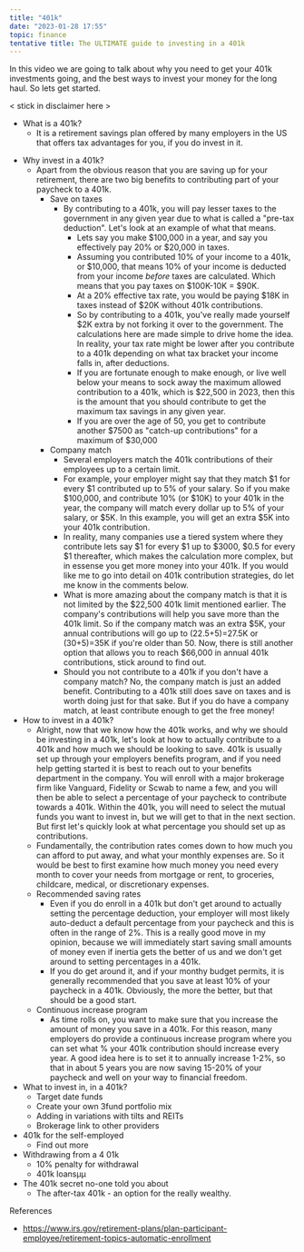```yaml
---
title: "401k"
date: "2023-01-28 17:55"
topic: finance
tentative title: The ULTIMATE guide to investing in a 401k
---
```


In this video we are going to talk about why you need to get your 401k investments going, and the best ways to invest your money for the long haul. So lets get started.

< stick in disclaimer here >

* What is a 401k?
	* It is a retirement savings plan offered by many employers in the US that offers tax advantages for you, if you do invest in it.
- Why invest in a 401k?
	- Apart from the obvious reason that you are saving up for your retirement, there are two big benefits to contributing part of your paycheck to a 401k.
		- Save on taxes
			- By contributing to a 401k, you will pay lesser taxes to the government in any given year due to what is called a "pre-tax deduction". Let's look at an example of what that means.
				- Lets say you make $100,000 in a year, and say you effectively pay   20% or $20,000 in taxes.
				- Assuming you contributed 10% of your income to a 401k, or $10,000, that means 10% of your income is deducted from your income *before* taxes are calculated. Which means that you pay taxes on $100K-10K = $90K.
				- At a 20% effective tax rate, you would be paying $18K in taxes instead of $20K without 401k contributions.
				- So by contributing to a 401k, you've really made yourself $2K extra by not forking it over to the government. The calculations here are made simple to drive home the idea. In reality, your tax rate might be lower after you contribute to a 401k depending on what tax bracket your income falls in, after deductions.
				- If you are fortunate enough to make enough, or live well below your means to sock away  the maximum allowed contribution to a 401k, which is $22,500 in 2023, then this is the amount that you should contribute to get the maximum tax savings in any given year.
				- If you are over the age of 50, you  get to contribute another $7500 as "catch-up contributions" for a maximum of $30,000
		- Company match
			- Several employers match the 401k contributions of their employees up to a certain limit. 
			- For example, your employer might say that they match $1 for every $1 contributed up to 5% of your salary. So if you make $100,000, and contribute 10% (or $10K) to your 401k in the year, the company will match every dollar up to 5% of your salary, or $5K. In this example, you will get an extra $5K into your 401k contribution.
			-  In reality, many companies use a tiered system where they contribute lets say $1 for every $1 up to $3000, $0.5 for every $1 thereafter, which makes the calculation more complex, but in essense you get more money into your 401k. If you would like me to go into detail on 401k contribution strategies, do let me know in the comments below.
			- What is more amazing about the company match is that it is not limited by the $22,500 401k limit mentioned earlier. The company's contributions will help you save more than the 401k limit. So if the company match was an extra $5K,  your annual contributions will go up to (22.5+5)=27.5K or (30+5)=35K if you're older than 50. Now, there is still another option that allows you to reach $66,000 in annual 401k contributions, stick around to find out.
			- Should you not contribute to a 401k if you don't have a company match? No, the company match is just an added benefit. Contributing to a 401k still does save on taxes and is worth doing just for that sake. But if you do have a company match, at least contribute enough to get the free money!
- How to invest in a 401k?
	- Alright, now that we know how the 401k works, and why we should be investing in a 401k,  let's look at how to actually contribute to a 401k and how much we should be looking to save. 401k is usually set up through your employers benefits program, and if you need help getting started it is best to reach out to your benefits department in the company. You will enroll with a major brokerage firm like Vanguard, Fidelity or Scwab to name a few, and you will then be able to select a percentage of your paycheck to contribute towards a 401k. Within the 401k, you will need to select the mutual funds you want to invest in, but we will get to that in the next section. But first let's quickly look at what percentage you should set up as contributions.
	- Fundamentally, the contribution rates comes down to how much you can afford to put away, and what your monthly expenses are. So it would be best to first examine how much money you need every month to cover your needs from mortgage or rent, to groceries, childcare, medical, or discretionary expenses.
	- Recommended saving rates
		- Even if you do enroll in a 401k but don't get around to actually setting the percentage deduction, your employer will most likely auto-deduct a default percentage from your paycheck and this is often in the range of 2%. This is a really good move in my opinion, because we will immediately start saving small amounts of money even if inertia gets the better of us and we don't get around to setting percentages in a 401k.
		- If you do get around it, and if your monthy budget permits, it is generally recommended that you save at least 10% of your paycheck in a 401k. Obviously, the more the better, but that should be a good start.
	- Continuous increase program
		- As time rolls on, you want to make sure that you increase the amount of money you save in a 401k. For this reason, many employers do provide a continuous increase program where you can set what % your 401k contribution should increase every year. A good idea here is to set it to annually increase 1-2%, so that in about 5 years you are now saving 15-20% of your paycheck and well on your way to financial freedom.
- What to invest in, in a 401k?
	- Target date funds
	- Create your own 3fund portfolio mix
	- Adding in variations with tilts and REITs
	- Brokerage link to other providers
- 401k for the self-employed
	- Find out more
- Withdrawing from a 4 01k
	- 10% penalty for withdrawal
	- 401k loansµµ
- The 401k secret no-one told you about
	- The after-tax 401k - an option for the really wealthy.

References
- https://www.irs.gov/retirement-plans/plan-participant-employee/retirement-topics-automatic-enrollment